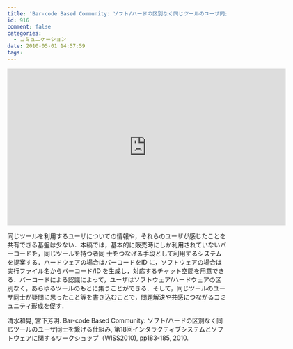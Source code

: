 ```yaml
---
title: 'Bar-code Based Community: ソフト/ハードの区別なく同じツールのユーザ同士を繋げる仕組み'
id: 916
comment: false
categories:
  - コミュニケーション
date: 2010-05-01 14:57:59
tags:
---
```



<iframe width="640" height="360" src="https://www.youtube.com/embed/e7HBCmbnOSs?feature=player_embedded" frameborder="0" allowfullscreen></iframe>


同じツールを利用するユーザについての情報や，それらのユーザが感じたことを共有できる基盤は少ない．本稿では，基本的に販売時にしか利用されていないバーコードを，同じツールを持つ者同 士をつなげる手段として利用するシステムを提案する．ハードウェアの場合はバーコードをID に，ソフトウェアの場合は実行ファイル名からバーコード/ID を生成し，対応するチャット空間を用意できる．バーコードによる認識によって，ユーザはソフトウェア/ハードウェアの区別なく，あらゆるツールのもとに集うことができる．そして，同じツールのユーザ同士が疑問に思ったこと等を書き込むことで，問題解決や共感につながるコミュニティ形成を促す．

清水和晃, 宮下芳明. Bar-code Based Community: ソフト/ハードの区別なく同じツールのユーザ同士を繋げる仕組み, 第18回インタラクティブシステムとソフトウェアに関するワークショップ（WISS2010), pp183-185, 2010.
